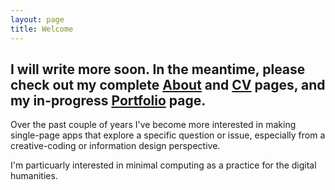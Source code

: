 ```yaml
---
layout: page
title: Welcome
---
```


## I will write more soon. In the meantime, please check out my complete [About](https://bzweig633.github.io/about/) and [CV](https://bzweig633.github.io/cv/) pages, and my in-progress [Portfolio](https://bzweig633.github.io/portfolio/) page.  

Over the past couple of years I've become more interested in making single-page apps that explore a specific question or issue, especially from a creative-coding or information design perspective.  

I'm particuarly interested in minimal computing as a practice for the digital humanities. 
